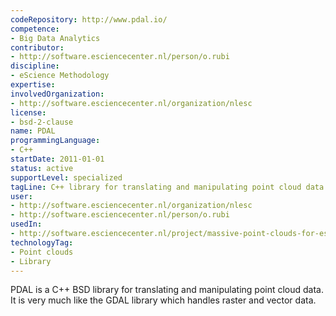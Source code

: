 ```yaml
---
codeRepository: http://www.pdal.io/
competence:
- Big Data Analytics
contributor:
- http://software.esciencecenter.nl/person/o.rubi
discipline:
- eScience Methodology
expertise:
involvedOrganization:
- http://software.esciencecenter.nl/organization/nlesc
license:
- bsd-2-clause
name: PDAL
programmingLanguage:
- C++
startDate: 2011-01-01
status: active
supportLevel: specialized
tagLine: C++ library for translating and manipulating point cloud data.
user:
- http://software.esciencecenter.nl/organization/nlesc
- http://software.esciencecenter.nl/person/o.rubi
usedIn:
- http://software.esciencecenter.nl/project/massive-point-clouds-for-esciences
technologyTag:
- Point clouds
- Library
---
```

PDAL is a C++ BSD library for translating and manipulating point cloud data. It is very much like the GDAL library which handles raster and vector data. 
